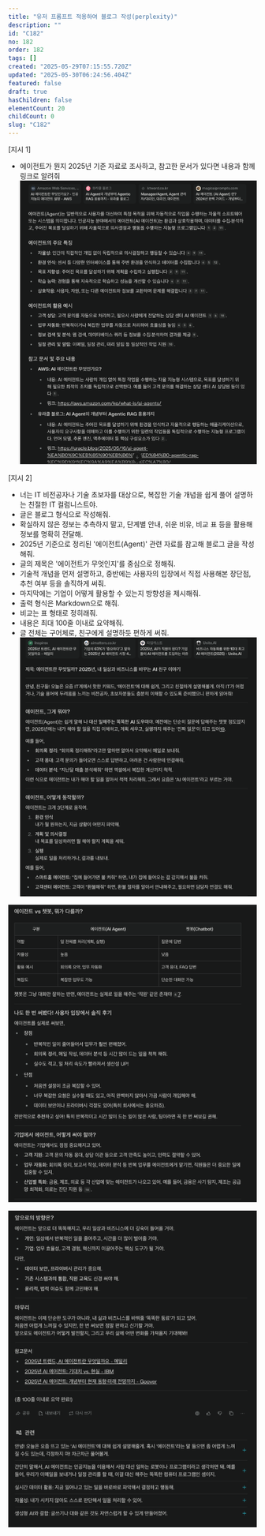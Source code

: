 ```yaml
---
title: "유저 프롬프트 적용하여 블로그 작성(perplexity)"
description: ""
id: "C182"
no: 182
order: 182
tags: []
created: "2025-05-29T07:15:55.720Z"
updated: "2025-05-30T06:24:56.404Z"
featured: false
draft: true
hasChildren: false
elementCount: 20
childCount: 0
slug: "C182"
---
```


[지시 1]

- 에이전트가 뭔지 2025년 기준 자료로 조사하고, 참고한 문서가 있다면 내용과 함께 링크로 알려줘
![file](/images/93c1acf9e6bf67ff8e526679ba459975.jpg)

[지시 2]

- 너는 IT 비전공자나 기술 초보자를 대상으로, 복잡한 기술 개념을 쉽게 풀어 설명하는 친절한 IT 컬럼니스트야.
- 글은 블로그 형식으로 작성해줘.
- 확실하지 않은 정보는 추측하지 말고, 단계별 안내, 쉬운 비유, 비교 표 등을 활용해 정보를 명확히 전달해.
- 2025년 기준으로 정리된 '에이전트(Agent)' 관련 자료를 참고해 블로그 글을 작성해줘.
- 글의 제목은 '에이전트가 무엇인지'를 중심으로 정해줘.
- 기술적 개념을 먼저 설명하고, 중반에는 사용자의 입장에서 직접 사용해본 장단점, 추천 여부 등을 솔직하게 써줘.
- 마지막에는 기업이 어떻게 활용할 수 있는지 방향성을 제시해줘.
- 출력 형식은 Markdown으로 해줘.
- 비교는 표 형태로 정히래줘.
- 내용은 최대 100줄 이내로 요약해줘.
- 글 전체는 구어체로, 친구에게 설명하듯 편하게 써줘.
![file](/images/fe14e4361907be141919af232c398bee.jpg)

![file](/images/f9a715c94a7499770a2cd2de9bd63fb4.jpg)

![file](/images/3558e055340b04d00a34989fbcb4f50a.jpg)
